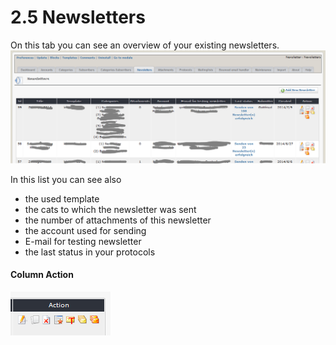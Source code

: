 # 2.5 Newsletters

On this tab you can see an overview of your existing newsletters.
![](../assets/newsletter1_en.PNG)

In this list you can see also
* the used template 	
* the cats to which the newsletter was sent
* the number of attachments of this newsletter
* the account used for sending
* E-mail for testing newsletter
* the last status in your protocols

#### Column Action
![](../assets/newsletter2_en.PNG)
